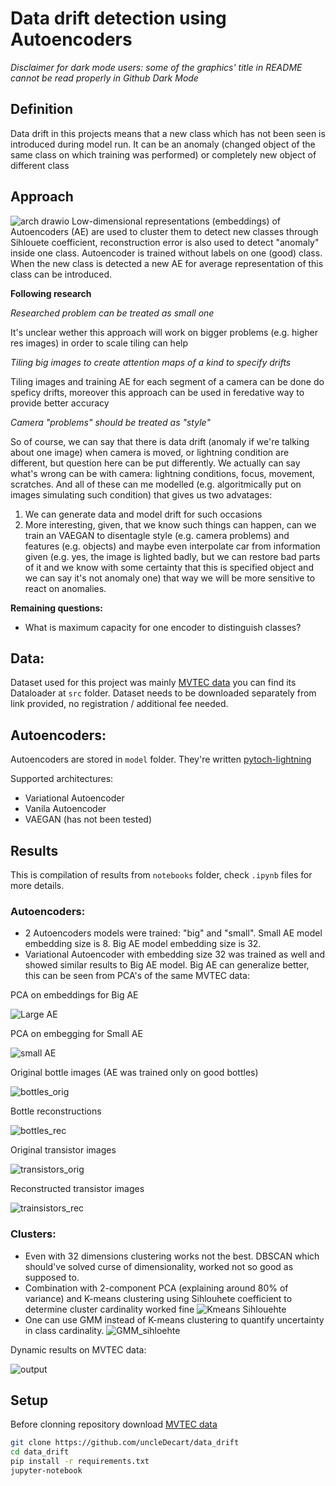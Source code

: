 # Data drift detection using Autoencoders
*Disclaimer for dark mode users: some of the graphics' title in README cannot be read properly in Github Dark Mode*

## Definition
Data drift in this projects means that a new class which has not been seen is introduced during model run.
It can be an anomaly (changed object of the same class on which training was performed) or completely new object of different class

## Approach
![arch drawio](https://user-images.githubusercontent.com/31950564/164248321-b3d34024-0d5f-48ec-984a-9e39c3f52720.png)
Low-dimensional representations (embeddings) of Autoencoders (AE) are used to cluster them to detect new classes through Sihlouete coefficient,
reconstruction error is also used to detect "anomaly" inside one class. Autoencoder is trained without labels on one (good) class.
When the new class is detected a new AE for average representation of this class can be introduced.  

**Following research**

*Researched problem can be treated as small one*

It's unclear wether this approach will work on bigger problems (e.g. higher res images) in order to scale tiling can help

*Tiling big images to create attention maps of a kind to specify drifts*

Tiling images and training AE for each segment of a camera can be done do speficy drifts, moreover this approach can be used in
feredative way to provide better accuracy

*Camera "problems" should be treated as "style"*

So of course, we can say that there is data drift (anomaly if we're talking about one image) when camera is moved, or lightning condition are different,
but question here can be put differently. We actually can say what's wrong can be with camera: lightning conditions, focus, movement, scratches.
And all of these can me modelled (e.g. algoritmically put on images simulating such condition) that gives us two advatages:
1) We can generate data and model drift for such occasions
2) More interesting, given, that we know such things can happen,
can we train an VAEGAN to disentagle style (e.g. camera problems) and features (e.g. objects) and maybe even interpolate car from
information given (e.g. yes, the image is lighted badly, but we can restore bad parts of it and we know with some certainty that this is specified object
and we can say it's not anomaly one) that way we will be more sensitive to react on anomalies.

**Remaining questions:**

- What is maximum capacity for one encoder to distinguish classes?

## Data:
Dataset used for this project was mainly [MVTEC data](https://www.mvtec.com/company/research/datasets/mvtec-ad) you can find its Dataloader at `src` folder.
Dataset needs to be downloaded separately from link provided, no registration / additional fee needed.
## Autoencoders:
Autoencoders are stored in `model` folder. They're written [pytoch-lightning](https://github.com/PyTorchLightning/pytorch-lightning)

Supported architectures:
- Variational Autoencoder
- Vanila Autoencoder
- VAEGAN (has not been tested) 

## Results
This is compilation of results from `notebooks` folder, check `.ipynb` files for more details.
### Autoencoders:
- 2 Autoencoders models were trained: "big" and "small". Small AE model embedding size is 8. Big AE model embedding size is 32.
- Variational Autoencoder with embedding size 32 was trained as well and showed similar results to Big AE model.
Big AE can generalize better, this can be seen from PCA's of the same MVTEC data:

PCA on embeddings for Big AE

![Large AE](https://user-images.githubusercontent.com/31950564/164252475-913d590c-d95e-4c0b-9119-e7c259cba73a.png)

PCA on embegging for Small AE

![small AE](https://user-images.githubusercontent.com/31950564/164253757-741c4567-0f64-458e-9d29-fc45b2ef5452.png)

Original bottle images (AE was trained only on good bottles)

![bottles_orig](https://user-images.githubusercontent.com/31950564/164262906-e11cf5c2-31c5-4ea3-baac-3b3e2fc758aa.png)

Bottle reconstructions

![bottles_rec](https://user-images.githubusercontent.com/31950564/164262964-97ba7798-4dfe-487b-9460-fe0f05150174.png)

Original transistor images

![transistors_orig](https://user-images.githubusercontent.com/31950564/164263109-1851ba43-8b34-40b7-9daf-119a2a479067.png)

Reconstructed transistor images

![trainsistors_rec](https://user-images.githubusercontent.com/31950564/164263169-1b7e3329-1611-4e96-a7c4-0a68585721f1.png)

### Clusters:

- Even with 32 dimensions clustering works not the best. DBSCAN which should've solved curse of dimensionality, worked not so good as supposed to.
- Combination with 2-component PCA (explaining around 80% of variance) and K-means clustering using Sihlouhete coefficient to determine cluster
cardinality worked fine ![Kmeans Sihlouehte](https://user-images.githubusercontent.com/31950564/164256395-4858693d-d6a6-4b31-a5c0-c621ce9a1aa3.png)
- One can use GMM instead of K-means clustering to quantify uncertainty in class cardinality.
![GMM_sihloehte](https://user-images.githubusercontent.com/31950564/164256245-e5639431-8e9d-4b1c-99b6-ed88d4298f80.png)  

Dynamic results on MVTEC data:

![output](https://user-images.githubusercontent.com/31950564/164250176-78f82b2d-e6b7-46b4-8f1b-c4ac19666eeb.gif)


## Setup
Before clonning repository download [MVTEC data](https://www.mvtec.com/company/research/datasets/mvtec-ad)

```bash
git clone https://github.com/uncleDecart/data_drift
cd data_drift
pip install -r requirements.txt
jupyter-notebook
```
